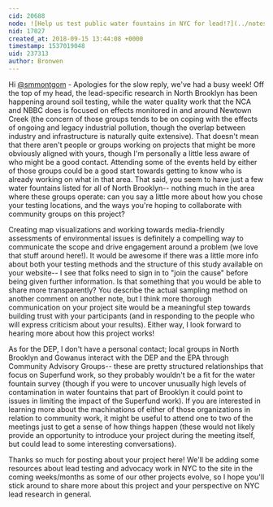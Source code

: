 ```yaml
---
cid: 20688
node: ![Help us test public water fountains in NYC for lead!?](../notes/read_holman/08-30-2018/help-us-test-public-water-fountains-in-nyc-for-lead)
nid: 17027
created_at: 2018-09-15 13:44:08 +0000
timestamp: 1537019048
uid: 237313
author: Bronwen
---
```


Hi [@smmontgom](/profile/smmontgom) - Apologies for the slow reply, we've had a busy week! Off the top of my head, the lead-specific research in North Brooklyn has been happening around soil testing, while the water quality work that the NCA and NBBC does is focused on effects monitored in and around Newtown Creek (the concern of those groups tends to be on coping with the effects of ongoing and legacy industrial pollution, though the overlap between industry and infrastructure is naturally quite extensive). That doesn't mean that there aren't people or groups working on projects that might be more obviously aligned with yours, though I'm personally a little less aware of who might be a good contact. Attending some of the events held by either of those groups could be a good start towards getting to know who is already working on what in that area. That said, you seem to have just a few water fountains listed for all of North Brooklyn-- nothing much in the area where these groups operate: can you say a little more about how you chose your testing locations, and the ways you're hoping to collaborate with community groups on this project? 

Creating map visualizations and working towards media-friendly assessments of environmental issues is definitely a compelling way to communicate the scope and drive engagement around a problem (we love that stuff around here!). It would be awesome if there was a little more info about both your testing methods and the structure of this study available on your website-- I see that folks need to sign in to "join the cause" before being given further information. Is that something that you would be able to share more transparently? You describe the actual sampling method on another comment on another note, but I think more thorough communication on your project site would be a meaningful step towards building trust with your participants (and in responding to the people who will express criticism about your results). Either way, I look forward to hearing more about how this project works!

As for the DEP, I don't have a personal contact; local groups in North Brooklyn and Gowanus interact with the DEP and the EPA through Community Advisory Groups-- these are pretty structured relationships that focus on Superfund work, so they probably wouldn't be a fit for the water fountain survey (though if you were to uncover unusually high levels of contamination in water fountains that part of Brooklyn it could point to issues in limiting the impact of the Superfund work). If you are interested in learning more about the machinations of either of those organizations in relation to community work, it might be useful to attend one to two of the meetings just to get a sense of how things happen (these would not likely provide an opportunity to introduce your project during the meeting itself, but could lead to some interesting conversations). 

Thanks so much for posting about your project here! We'll be adding some resources about lead testing and advocacy work in NYC to the site in the coming weeks/months as some of our other projects evolve, so I hope you'll stick around to share more about this project and your perspective on NYC lead research in general. 